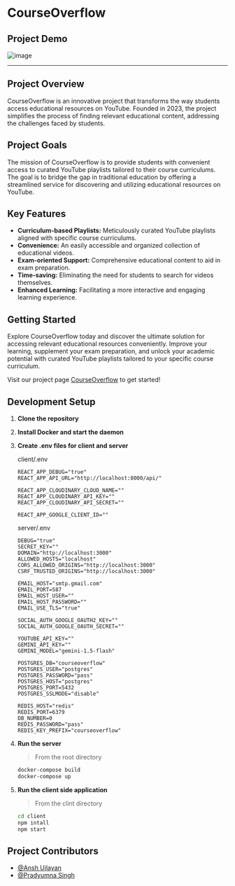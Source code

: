 # CourseOverflow
## Project Demo
<a href="https://www.youtube.com/watch?v=DEEWFjyib2o" target="_blank" style="text-decoration: none;">
   <div>
      <img src="https://github.com/user-attachments/assets/c3d7d276-99d1-4f50-9a7b-9d4e4fed9168" alt="image">
      <hr>
   </div>
</a>

## Project Overview

CourseOverflow is an innovative project that transforms the way students access educational resources on YouTube. Founded in 2023, the project simplifies the process of finding relevant educational content, addressing the challenges faced by students.

## Project Goals

The mission of CourseOverflow is to provide students with convenient access to curated YouTube playlists tailored to their course curriculums. The goal is to bridge the gap in traditional education by offering a streamlined service for discovering and utilizing educational resources on YouTube.

## Key Features

- **Curriculum-based Playlists:** Meticulously curated YouTube playlists aligned with specific course curriculums.
- **Convenience:** An easily accessible and organized collection of educational videos.
- **Exam-oriented Support:** Comprehensive educational content to aid in exam preparation.
- **Time-saving:** Eliminating the need for students to search for videos themselves.
- **Enhanced Learning:** Facilitating a more interactive and engaging learning experience.

## Getting Started

Explore CourseOverflow today and discover the ultimate solution for accessing relevant educational resources conveniently. Improve your learning, supplement your exam preparation, and unlock your academic potential with curated YouTube playlists tailored to your specific course curriculum.

Visit our project page [CourseOverflow](https://courseoverflow.vercel.app) to get started!

## Development Setup

1. **Clone the repository**
2. **Install Docker and start the daemon**
3. **Create .env files for client and server**
   
   client/.env
   ```env
   REACT_APP_DEBUG="true"
   REACT_APP_API_URL="http://localhost:8000/api/"
  
   REACT_APP_CLOUDINARY_CLOUD_NAME=""
   REACT_APP_CLOUDINARY_API_KEY=""
   REACT_APP_CLOUDINARY_API_SECRET=""
  
   REACT_APP_GOOGLE_CLIENT_ID=""
   ```

   server/.env
   ```env
   DEBUG="true"
   SECRET_KEY=""
   DOMAIN="http://localhost:3000"
   ALLOWED_HOSTS="localhost"
   CORS_ALLOWED_ORIGINS="http://localhost:3000"
   CSRF_TRUSTED_ORIGINS="http://localhost:3000"
   
   EMAIL_HOST="smtp.gmail.com"
   EMAIL_PORT=587
   EMAIL_HOST_USER=""
   EMAIL_HOST_PASSWORD=""
   EMAIL_USE_TLS="true"
   
   SOCIAL_AUTH_GOOGLE_OAUTH2_KEY=""
   SOCIAL_AUTH_GOOGLE_OAUTH_SECRET=""
   
   YOUTUBE_API_KEY=""
   GEMINI_API_KEY=""
   GEMINI_MODEL="gemini-1.5-flash"
   
   POSTGRES_DB="courseoverflow"
   POSTGRES_USER="postgres"
   POSTGRES_PASSWORD="pass"
   POSTGRES_HOST="postgres"
   POSTGRES_PORT=5432
   POSTGRES_SSLMODE="disable"
   
   REDIS_HOST="redis"
   REDIS_PORT=6379
   DB_NUMBER=0
   REDIS_PASSWORD="pass"
   REDIS_KEY_PREFIX="courseoverflow"
   ```

   
4. **Run the server**
   
   > From the root directory
   ```bash
   docker-compose build
   docker-compose up
   ```

5. **Run the client side application**

   > From the clint directory
   ```bash
   cd client
   npm intall
   npm start
   ```

## Project Contributors

- [@Ansh Ujlayan](https://www.github.com/AnshUjlayan)
- [@Pradyumna Singh](https://www.github.com/prady8339)
